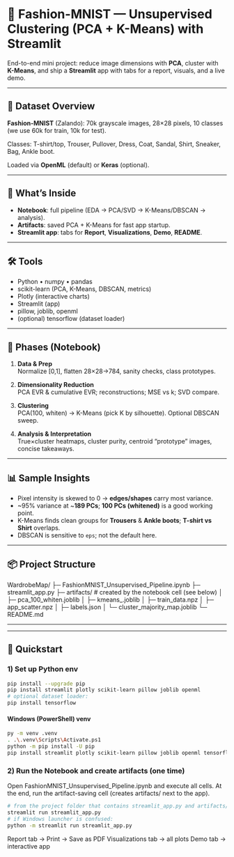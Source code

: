 # 👗 Fashion-MNIST — Unsupervised Clustering (PCA + K-Means) with Streamlit

End-to-end mini project: reduce image dimensions with **PCA**, cluster with **K-Means**, and ship a **Streamlit** app with tabs for a report, visuals, and a live demo.

---

## 📁 Dataset Overview

**Fashion-MNIST** (Zalando): 70k grayscale images, 28×28 pixels, 10 classes  
(we use 60k for train, 10k for test).

Classes: T-shirt/top, Trouser, Pullover, Dress, Coat, Sandal, Shirt, Sneaker, Bag, Ankle boot.

Loaded via **OpenML** (default) or **Keras** (optional).

---

## 🧪 What’s Inside

- **Notebook**: full pipeline (EDA → PCA/SVD → K-Means/DBSCAN → analysis).
- **Artifacts**: saved PCA + K-Means for fast app startup.
- **Streamlit app**: tabs for **Report**, **Visualizations**, **Demo**, **README**.

---

## 🛠️ Tools

- Python • numpy • pandas  
- scikit-learn (PCA, K-Means, DBSCAN, metrics)  
- Plotly (interactive charts)  
- Streamlit (app)  
- pillow, joblib, openml  
- (optional) tensorflow (dataset loader)

---

## 🔬 Phases (Notebook)

1) **Data & Prep**  
   Normalize [0,1], flatten 28×28→784, sanity checks, class prototypes.

2) **Dimensionality Reduction**  
   PCA EVR & cumulative EVR; reconstructions; MSE vs k; SVD compare.

3) **Clustering**  
   PCA(100, whiten) → K-Means (pick K by silhouette). Optional DBSCAN sweep.

4) **Analysis & Interpretation**  
   True×cluster heatmaps, cluster purity, centroid “prototype” images, concise takeaways.

---

## 📊 Sample Insights

- Pixel intensity is skewed to 0 → **edges/shapes** carry most variance.  
- ~95% variance at ~**189 PCs**; **100 PCs (whitened)** is a good working point.  
- K-Means finds clean groups for **Trousers** & **Ankle boots**; **T-shirt vs Shirt** overlaps.  
- DBSCAN is sensitive to `eps`; not the default here.

---

## 📦 Project Structure 
WardrobeMap/
├─ FashionMNIST_Unsupervised_Pipeline.ipynb
├─ streamlit_app.py
├─ artifacts/ # created by the notebook cell (see below)
│ ├─ pca_100_whiten.joblib
│ ├─ kmeans_<K>.joblib
│ ├─ train_data.npz
│ ├─ app_scatter.npz
│ ├─ labels.json
│ └─ cluster_majority_map.joblib
└─ README.md

---

---

## 🚀 Quickstart

### 1) Set up Python env

```bash
pip install --upgrade pip
pip install streamlit plotly scikit-learn pillow joblib openml
# optional dataset loader:
pip install tensorflow
```

#### Windows (PowerShell) venv
```bash
py -m venv .venv
. .\.venv\Scripts\Activate.ps1
python -m pip install -U pip
pip install streamlit plotly scikit-learn pillow joblib openml tensorflow

```

### 2) Run the Notebook and create artifacts (one time)
Open FashionMNIST_Unsupervised_Pipeline.ipynb and execute all cells.
At the end, run the artifact-saving cell (creates artifacts/ next to the app).


```bash
# from the project folder that contains streamlit_app.py and artifacts/
streamlit run streamlit_app.py
# if Windows launcher is confused:
python -m streamlit run streamlit_app.py

```
Report tab → Print → Save as PDF
Visualizations tab → all plots
Demo tab → interactive app